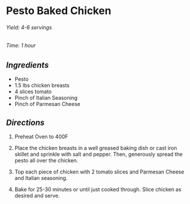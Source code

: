 #   Pesto Baked Chicken

######  Yield:  4-6 servings
######  Time:   1 hour

##  *Ingredients*
- Pesto
- 1.5 lbs chicken breasts
- 4 slices tomato
- Pinch of Italian Seasoning
- Pinch of Parmesan Cheese

##  *Directions*
1. Preheat Oven to 400F

2. Place the chicken breasts in a well greased baking dish or cast iron skillet and sprinkle with salt and pepper. 
    Then, generously spread the pesto all over the chicken.

3. Top each piece of chicken with 2 tomato slices and Parmesan Cheese and Italian seasoning.

4. Bake for 25-30 minutes or until just cooked through. Slice chicken as desired and serve.

